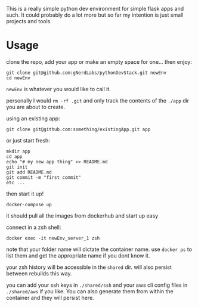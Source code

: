 This is a really simple python dev environment for simple flask apps and such. It could probably do a lot more but so far my intention is just small projects and tools.

# Usage

clone the repo, add your app or make an empty space for one... then enjoy:

```
git clone git@github.com:gNerdLabs/pythonDevStack.git newEnv
cd newEnv
```

`newEnv` is whatever you would like to call it.

personally I would `rm -rf .git` and only track the contents of the `./app` dir you are about to create.

using an existing app:

```
git clone git@github.com:something/existingApp.git app
```

or just start fresh:

```
mkdir app
cd app
echo "# my new app thing" >> README.md
git init
git add README.md
git commit -m "first commit"
etc ...
```

then start it up!

```
docker-compose up
```

it should pull all the images from dockerhub and start up easy

connect in a zsh shell:

```
docker exec -it newEnv_server_1 zsh
```

note that your folder name will dictate the container name. use `docker ps` to list them and get the appropriate name if you dont know it. 

your zsh history will be accessible in the `shared` dir. will also persist between rebuilds this way.

you can add your ssh keys in `./shared/ssh` and your aws cli config files in `./shared/aws` if you like. You can also generate them from within the container and they will persist here. 